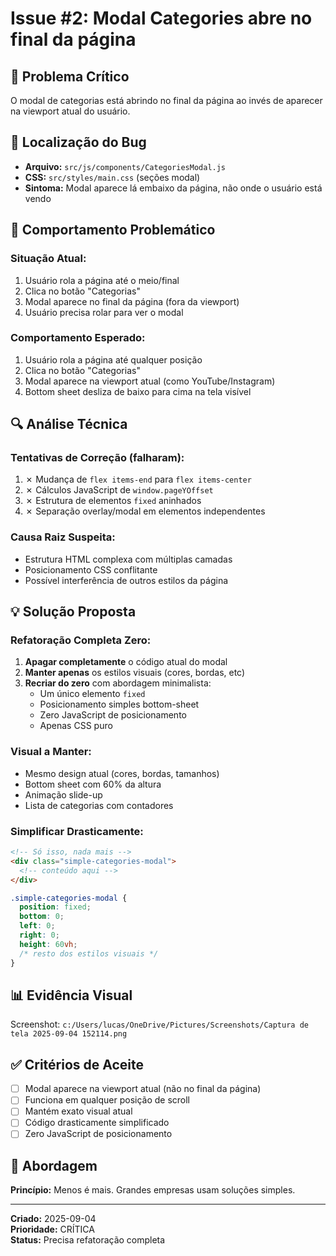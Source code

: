 # Issue #2: Modal Categories abre no final da página

## 🐛 **Problema Crítico**

O modal de categorias está abrindo no final da página ao invés de aparecer na viewport atual do usuário.

## 📍 **Localização do Bug**
- **Arquivo:** `src/js/components/CategoriesModal.js`
- **CSS:** `src/styles/main.css` (seções modal)
- **Sintoma:** Modal aparece lá embaixo da página, não onde o usuário está vendo

## 🚨 **Comportamento Problemático**

### Situação Atual:
1. Usuário rola a página até o meio/final
2. Clica no botão "Categorias"
3. Modal aparece no final da página (fora da viewport)
4. Usuário precisa rolar para ver o modal

### Comportamento Esperado:
1. Usuário rola a página até qualquer posição
2. Clica no botão "Categorias" 
3. Modal aparece na viewport atual (como YouTube/Instagram)
4. Bottom sheet desliza de baixo para cima na tela visível

## 🔍 **Análise Técnica**

### Tentativas de Correção (falharam):
1. ✗ Mudança de `flex items-end` para `flex items-center` 
2. ✗ Cálculos JavaScript de `window.pageYOffset`
3. ✗ Estrutura de elementos `fixed` aninhados
4. ✗ Separação overlay/modal em elementos independentes

### Causa Raiz Suspeita:
- Estrutura HTML complexa com múltiplas camadas
- Posicionamento CSS conflitante
- Possível interferência de outros estilos da página

## 💡 **Solução Proposta**

### Refatoração Completa Zero:
1. **Apagar completamente** o código atual do modal
2. **Manter apenas** os estilos visuais (cores, bordas, etc)
3. **Recriar do zero** com abordagem minimalista:
   - Um único elemento `fixed`
   - Posicionamento simples bottom-sheet
   - Zero JavaScript de posicionamento
   - Apenas CSS puro

### Visual a Manter:
- Mesmo design atual (cores, bordas, tamanhos)
- Bottom sheet com 60% da altura
- Animação slide-up
- Lista de categorias com contadores

### Simplificar Drasticamente:
```html
<!-- Só isso, nada mais -->
<div class="simple-categories-modal">
  <!-- conteúdo aqui -->
</div>
```

```css
.simple-categories-modal {
  position: fixed;
  bottom: 0;
  left: 0;
  right: 0;
  height: 60vh;
  /* resto dos estilos visuais */
}
```

## 📊 **Evidência Visual**
Screenshot: `c:/Users/lucas/OneDrive/Pictures/Screenshots/Captura de tela 2025-09-04 152114.png`

## ✅ **Critérios de Aceite**
- [ ] Modal aparece na viewport atual (não no final da página)
- [ ] Funciona em qualquer posição de scroll
- [ ] Mantém exato visual atual
- [ ] Código drasticamente simplificado
- [ ] Zero JavaScript de posicionamento

## 🎯 **Abordagem**
**Princípio:** Menos é mais. Grandes empresas usam soluções simples.

---

**Criado:** 2025-09-04  
**Prioridade:** CRÍTICA  
**Status:** Precisa refatoração completa